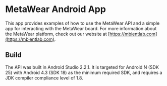 # MetaWear Android App #

This app provides examples of how to use the MetaWear API and a simple app for interacting with the MetaWear board.  For more information about the MetaWear platform, check out our website at [https://mbientlab.com](https://mbientlab.com).

## Build ##
The API was built in Android Studio 2.2.1. It is targeted for Android N (SDK 25) with Android 4.3 (SDK 18) as the minimum required SDK, and requires a JDK compiler compliance level of 1.8.
